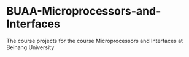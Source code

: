 # BUAA-Microprocessors-and-Interfaces
The course projects for the course Microprocessors and Interfaces at Beihang University
